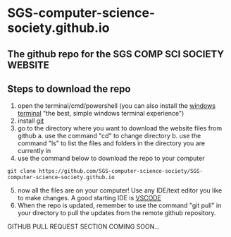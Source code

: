 # SGS-computer-science-society.github.io

## The github repo for the SGS COMP SCI SOCIETY WEBSITE

## Steps to download the repo

1. open the terminal/cmd/powershell (you can also install the [windows terminal](https://apps.microsoft.com/store/detail/windows-terminal/9N0DX20HK701?hl=en-gb&gl=gb) "the best, simple windows terminal experience")
2. install [git](https://git-scm.com/downloads "the most important source control tool")
3. go to the directory where you want to download the website files from github
  a. use the command "cd" to change directory
  b. use the command "ls" to list the files and folders in the directory you are currently in
4. use the command below to download the repo to your computer

```
git clone https://github.com/SGS-computer-science-society/SGS-computer-science-society.github.io
```

5. now all the files are on your computer! Use any IDE/text editor you like to make changes. A good starting IDE is [VSCODE](https://code.visualstudio.com/download)
6. When the repo is updated, remember to use the command "git pull" in your directory to pull the updates from the remote github repository.

GITHUB PULL REQUEST SECTION COMING SOON...
